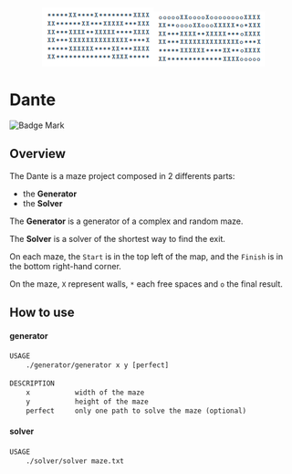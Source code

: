 <p align="center"><img src="../../../images/dante_example_1.png" alt="Dante example 1"><img src="../../../images/dante_example_2.png" alt="Dante example 2"></p>

# Dante

![Badge Mark](https://img.shields.io/badge/Module%20Mark-B-%23B1FA08.svg?&style=for-the-badge&logoColor=black)

## Overview

The Dante is a maze project composed in 2 differents parts:
- the **Generator**
- the **Solver**

The **Generator** is a generator of a complex and random maze.

The **Solver** is a solver of the shortest way to find the exit.

On each maze, the `Start` is in the top left of the map, and the `Finish` is in the bottom right-hand corner.

On the maze, `X` represent walls, `*` each free spaces and `o` the final result.

## How to use

#### generator
```
USAGE
    ./generator/generator x y [perfect]

DESCRIPTION
    x           width of the maze
    y           height of the maze
    perfect     only one path to solve the maze (optional)
```

#### solver
```
USAGE
    ./solver/solver maze.txt
```
